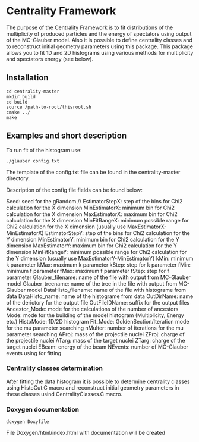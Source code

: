 # Centrality Framework

The purpose of the Centrality Framework is to fit distributions of the multiplicity of produced particles and the energy of spectators using output of the MC-Glauber model.
Also it is possible to define centrality classes and to reconstruct initial geometry parameters using this package.
This package allows you to fit 1D and 2D histograms using various methods for multiplicity and spectators energy (see below).

## Installation

    cd centrality-master
    mkdir build
    cd build
    source /path-to-root/thisroot.sh
    cmake ../
    make


## Examples and short description

To run fit of the histogram use:

    ./glauber config.txt
  
The template of the config.txt file can be found in the centrality-master directory.

Description of the config file fields can be found below:

Seed: seed for the gRandom //
EstimatorStepX: step of the bins for Chi2 calculation for the X dimension
MinEstimatorX: minimum bin for Chi2 calculation for the X dimension
MaxEstimatorX: maximum bin for Chi2 calculation for the X dimension
MinFitRangeX: minimum possible range for Chi2 calculation for the X dimension (usually use MaxEstimatorX-MinEstimatorX)
EstimatorStepY: step of the bins for Chi2 calculation for the Y dimension
MinEstimatorY: minimum bin for Chi2 calculation for the Y dimension
MaxEstimatorY: maximum bin for Chi2 calculation for the Y dimension
MinFitRangeY: minimum possible range for Chi2 calculation for the Y dimension (usually use MaxEstimatorY-MinEstimatorY)
kMin: minimum k parameter
kMax: maximum k parameter
kStep: step for k parameter
fMin: minimum f parameter
fMax: maximum f parameter
fStep: step for f parameter
Glauber_filename: name of the file with output from MC-Glauber model
Glauber_treename: name of the tree in the file with output from MC-Glauber model
DataHisto_filename: name of the file with histograme from data
DataHisto_name: name of the histograme from data
OutDirName: name of the derictory for the output file
OutFileIDName: suffix for the output files
Ancestor_Mode: mode for the calculations of the number of ancestors
Mode: mode for the building of the model histogram (Multiplicity, Energy etc.)
HistoMode: 1D/2D histogram
Fit_Mode: GoldenSection/Iteration mode for the mu parameter searching
nMuIter: number of iterations for the mu parameter searching
AProj: mass of the projectile nuclei
ZProj: charge of the projectile nuclei
ATarg: mass of the target nuclei
ZTarg: charge of the target nuclei
EBeam: energy of the beam
NEvents: number of MC-Glauber events using for fitting

### Centrality classes determination

After fitting the data histogram it is possible to determine centrality classes using HistoCut.C macro and reconstruct initial geometry parameters in these classes usind CentralityClasses.C macro.

### Doxygen documentation

    doxygen Doxyfile

File Doxygen/html/index.html with documentation will be created
